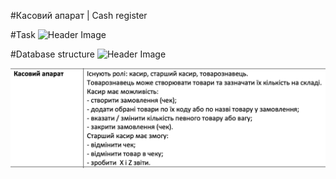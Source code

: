 #Касовий апарат | Cash register

#Task
![Header Image](/Users/polinakulyk/workspace/cashregister2/src/main/resources/static/task_description.png)

#Database structure
![Header Image](/Users/polinakulyk/workspace/cashregister2/src/main/resources/static/db_view.png)

![Alt text](/src/main/resources/static/task_description.png?raw=true)
